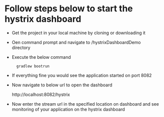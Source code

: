 # Follow steps below to start the hystrix dashboard
* Get the project in your local machine by cloning or downloading it
* Oen command prompt and navigate to /hystrixDashboardDemo directory
* Execute the below command

        gradlew bootrun
     
* If everything fine you would see the application started on port 8082
* Now navigate to below url to open the dashboard

     http://localhost:8082/hystrix
    
* Now enter the stream url in the specified location on dashboard and see monitoring of your application on the hystrix dashboard
